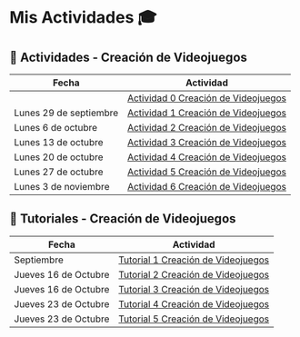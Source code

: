 # Mis Actividades  🎓

## 📅 Actividades - Creación de Videojuegos

| Fecha | Actividad |
|-------|-----------|
|  | [Actividad 0  Creación de Videojuegos](/actividades/actividad-0) |
| Lunes 29 de septiembre | [Actividad 1  Creación de Videojuegos](/actividades/actividad-1) |
| Lunes 6 de octubre | [Actividad 2  Creación de Videojuegos](/actividades/actividad-2) |
| Lunes 13 de octubre | [Actividad 3  Creación de Videojuegos](/actividades/actividad-3) |
| Lunes 20 de octubre | [Actividad 4  Creación de Videojuegos](/actividades/actividad-4) |
| Lunes 27 de octubre | [Actividad 5  Creación de Videojuegos](/actividades/actividad-5) |
| Lunes 3 de noviembre | [Actividad 6  Creación de Videojuegos](/actividades/actividad-6) |
## 📅 Tutoriales - Creación de Videojuegos
| Fecha | Actividad |
|-------|-----------|
| Septiembre | [Tutorial 1  Creación de Videojuegos](/tutoriales/tutorial1) |
| Jueves 16 de Octubre | [Tutorial 2  Creación de Videojuegos](/tutoriales/tutoriales2) |
| Jueves 16 de Octubre | [Tutorial 3  Creación de Videojuegos](/tutoriales/tutorial3) |
| Jueves 23 de Octubre | [Tutorial 4  Creación de Videojuegos](/tutoriales/tutorial4) |
| Jueves 23 de Octubre | [Tutorial 5  Creación de Videojuegos](/tutoriales/tutorial5) |
